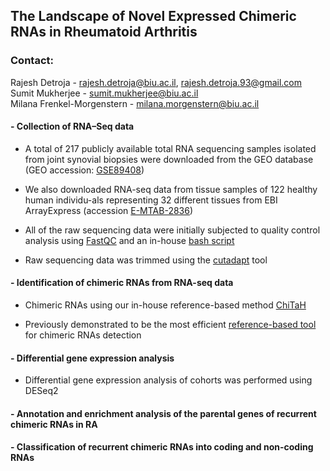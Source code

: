 ## The Landscape of Novel Expressed Chimeric RNAs in Rheumatoid Arthritis

### Contact:
Rajesh Detroja - rajesh.detroja@biu.ac.il, rajesh.detroja.93@gmail.com <br />
Sumit Mukherjee - sumit.mukherjee@biu.ac.il <br />
Milana Frenkel-Morgenstern - milana.morgenstern@biu.ac.il <br />

#### - Collection of RNA–Seq data
- A total of 217 publicly available total RNA sequencing samples isolated from joint synovial biopsies were downloaded from the GEO database (GEO accession: [GSE89408](https://www.ncbi.nlm.nih.gov/geo/query/acc.cgi?acc=GSE89408))

- We also downloaded RNA-seq data from tissue samples of 122 healthy human individu-als representing 32 different tissues from EBI ArrayExpress (accession [E-MTAB-2836](https://www.ebi.ac.uk/arrayexpress/experiments/E-MTAB-2836/))

- All of the raw sequencing data were initially subjected to quality control analysis using [FastQC](https://www.bioinformatics.babraham.ac.uk/projects/fastqc/) and an in-house [bash script](https://github.com/Rajesh-Detroja/RA_Chimeric_RNAs/blob/main/fastq_stats.sh)

- Raw sequencing data was trimmed using the [cutadapt](https://cutadapt.readthedocs.io/en/stable/) tool
       

#### - Identification of chimeric RNAs from RNA-seq data
- Chimeric RNAs using our in-house reference-based method [ChiTaH](https://github.com/Rajesh-Detroja/ChiTaH)

- Previously demonstrated to be the most efficient [reference-based tool](https://academic.oup.com/nargab/article/3/4/lqab112/6441772?login=true) for chimeric RNAs detection

#### - Differential gene expression analysis
- Differential gene expression analysis of cohorts was performed using DESeq2 

#### - Annotation and enrichment analysis of the parental genes of recurrent chimeric RNAs in RA

#### - Classification of recurrent chimeric RNAs into coding and non-coding RNAs
